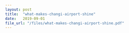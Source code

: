 ```yaml
---
layout: post
title:  "what-makes-changi-airport-shine"
date:   2019-09-01
file_url: "/files/what-makes-changi-airport-shine.pdf"
---
```


